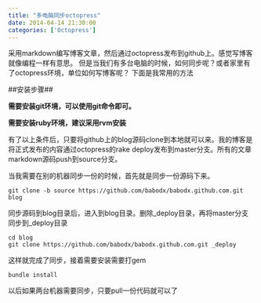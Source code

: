 ```yaml
---
title: "多电脑同步octopress"
date: 2014-04-14 21:30:00
categories: ['Octopress']
---
```

采用markdown编写博客文章，然后通过octopress发布到github上。感觉写博客就像编程一样有意思。
但是当我们有多台电脑的时候，如何同步呢？或者家里有了octopress环境，单位如何写博客呢？
下面是我常用的方法
<!--more-->

##安装步骤##

**需要安装git环境，可以使用git命令即可。**

**需要安装ruby环境，建议采用rvm安装**

有了以上条件后，只要将github上的blog源码clone到本地就可以来。我的博客是将正式发布的内容通过octopress的rake deploy发布到master分支。所有的文章markdown源码push到source分支。

当我需要在别的机器同步一份的时候，首先就是同步一份源码下来。
```
git clone -b source https://github.com/babodx/babodx.github.com.git blog
```

同步源码到blog目录后，进入到blog目录。删除_deploy目录，再将master分支同步到_deploy目录
```
cd blog
git clone https://github.com/babodx/babodx.github.com.git _deploy
```

这样就完成了同步，接着需要安装需要打gem
```
bundle install
```

以后如果两台机器需要同步，只要pull一份代码就可以了



